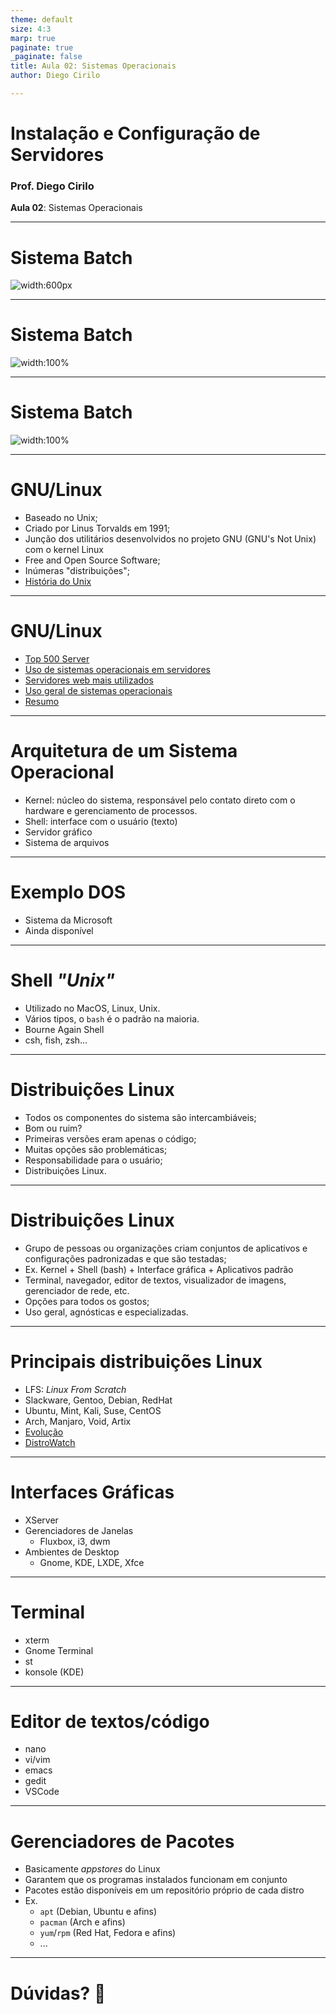 ```yaml
---
theme: default
size: 4:3
marp: true
paginate: true
_paginate: false
title: Aula 02: Sistemas Operacionais
author: Diego Cirilo

---
```

<style>
img {
  display: block;
  margin: 0 auto;
}
</style>

# <!-- fit --> Instalação e Configuração de Servidores

### Prof. Diego Cirilo

**Aula 02**: Sistemas Operacionais

---
# Sistema Batch

![width:600px](../img/batch1.png)

---
# Sistema Batch

![width:100%](../img/batch2.png)

---
# Sistema Batch

![width:100%](../img/batch3.png)

---
# GNU/Linux
- Baseado no Unix;
- Criado por Linus Torvalds em 1991;
- Junção dos utilitários desenvolvidos no projeto GNU (GNU's Not Unix) com o kernel Linux
- Free and Open Source Software;
- Inúmeras "distribuições";
- [História do Unix](https://en.wikipedia.org/wiki/History_of_Unix#/media/File:Unix_history-simple.svg)

---
# GNU/Linux
- [Top 500 Server](https://www.top500.org/statistics/details/osfam/1/)
- [Uso de sistemas operacionais em servidores](https://w3techs.com/technologies/overview/operating_system)
- [Servidores web mais utilizados](https://w3techs.com/technologies/overview/web_server)
- [Uso geral de sistemas operacionais](https://gs.statcounter.com/os-market-share#monthly-202111-202210)
- [Resumo](https://en.wikipedia.org/wiki/Usage_share_of_operating_systems)

---
# Arquitetura de um Sistema Operacional
- Kernel: núcleo do sistema, responsável pelo contato direto com o hardware e gerenciamento de processos.
- Shell: interface com o usuário (texto)
- Servidor gráfico
- Sistema de arquivos

---
# Exemplo DOS
- Sistema da Microsoft
- Ainda disponível

---
# Shell *"Unix"*
- Utilizado no MacOS, Linux, Unix.
- Vários tipos, o `bash` é o padrão na maioria.
- Bourne Again Shell
- csh, fish, zsh...

---
# Distribuições Linux
- Todos os componentes do sistema são intercambiáveis;
- Bom ou ruim?
- Primeiras versões eram apenas o código;
- Muitas opções são problemáticas;
- Responsabilidade para o usuário;
- Distribuições Linux.
 
---
# Distribuições Linux
- Grupo de pessoas ou organizações criam conjuntos de aplicativos e configurações padronizadas e que são testadas;
- Ex. Kernel + Shell (bash) + Interface gráfica + Aplicativos padrão
- Terminal, navegador, editor de textos, visualizador de imagens, gerenciador de rede, etc.
- Opções para todos os gostos;
- Uso geral, agnósticas e especializadas.

---
# Principais distribuições Linux
- LFS: *Linux From Scratch*
- Slackware, Gentoo, Debian, RedHat
- Ubuntu, Mint, Kali, Suse, CentOS
- Arch, Manjaro, Void, Artix
- [Evolução](https://upload.wikimedia.org/wikipedia/commons/8/8c/Linux_Distribution_Timeline_Dec._2020.svg)
- [DistroWatch](https://distrowatch.com/)

---
# Interfaces Gráficas
- XServer
- Gerenciadores de Janelas
    - Fluxbox, i3, dwm
- Ambientes de Desktop
    - Gnome, KDE, LXDE, Xfce

---
# Terminal
- xterm
- Gnome Terminal
- st
- konsole (KDE)

---
# Editor de textos/código
- nano
- vi/vim
- emacs
- gedit
- VSCode

---
# Gerenciadores de Pacotes
- Basicamente *appstores* do Linux
- Garantem que os programas instalados funcionam em conjunto
- Pacotes estão disponíveis em um repositório próprio de cada distro
- Ex. 
    - `apt` (Debian, Ubuntu e afins)
    - `pacman` (Arch e afins)
    - `yum`/`rpm` (Red Hat, Fedora e afins)
    - ...
---
# <!--fit--> Dúvidas? 🤔

